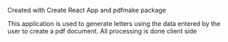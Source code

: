 Created with Create React App and pdfmake package

This application is used to generate letters using the data entered by the user to create a pdf document. All processing is done client side
